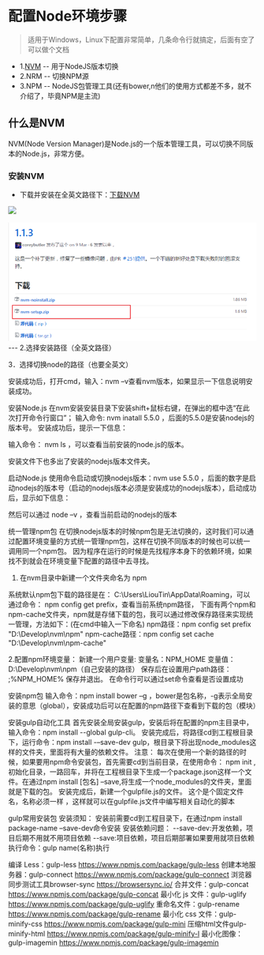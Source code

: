 # 配置Node环境步骤

> 适用于Windows，Linux下配置非常简单，几条命令行就搞定，后面有空了可以做个文档

- 1.<a href='#nvm'>NVM</a> -- 用于NodeJS版本切换
- 2.NRM -- 切换NPM源
- 3.NPM -- NodeJS包管理工具(还有bower,n他们的使用方式都差不多，就不介绍了，毕竟NPM是主流)

<i id='nvm'></i>
## 什么是NVM
NVM(Node Version Manager)是Node.js的一个版本管理工具，可以切换不同版本的Node.js，非常方便。

### 安装NVM
- 下载并安装在全英文路径下：[下载NVM](https://github.com/coreybutler/nvm-windows/releases)

![](https://github.com/cdting/document/blob/master/image/NodeJS/1.png)

<img src="./image/NodeJS/1.png"/>
---
2.选择安装路径（全英文路径）
 
3．选择切换node的路径（也要全英文）
  
安装成功后，打开cmd，输入：nvm –v查看nvm版本，如果显示一下信息说明安装成功。
 
安装Node.js
	在nvm安装安装目录下安装shift+鼠标右键，在弹出的框中选“在此次打开命令行窗口”；
输入命令: nvm inatall 5.5.0 ，后面的5.5.0是安装nodejs的版本号。
安装成功后，提示一下信息：
 
输入命令： nvm ls ，可以查看当前安装的node.js的版本。
 
安装文件下也多出了安装的nodejs版本文件夹。
 
启动Node.js
使用命令启动或切换nodejs版本：nvm use 5.5.0 ，后面的数字是启动nodejs的版本号（启动的nodejs版本必须是安装成功的nodejs版本），启动成功后，显示如下信息：
 
然后可以通过 node –v ，查看当前启动的nodejs的版本
 

统一管理npm包
在切换nodejs版本的时候npm包是无法切换的，这时我们可以通过配置环境变量的方式统一管理npm包，这样在切换不同版本的时候也可以统一调用同一个npm包。
因为程序在运行的时候是先找程序本身下的依赖环境，如果找不到就会在环境变量下配置的路径中去寻找。
1.	在nvm目录中新建一个文件夹命名为 npm
 
系统默认npm包下载的路径是在：
C:\Users\LiouTin\AppData\Roaming，可以通过命令：
npm config get prefix，查看当前系统npm路径，
下面有两个npm和npm-cache文件夹，npm就是存储下载的包，我可以通过修改保存路径来实现统一管理，方法如下：(在cmd中输入一下命名)
npm路径：npm config set prefix "D:\Develop\nvm\npm" 
npm-cache路径：npm config set cache "D:\Develop\nvm\npm-cache"

2.配置npm环境变量：
	新建一个用户变量:
	变量名：NPM_HOME
	变量值：D:\Develop\nvm\npm（自己安装的路径）
保存后在设置用户path路径：
;%NPM_HOME%
保存并退出。
	在命令行可以通过set命令查看是否设置成功
 
安装npm包
	输入命令：npm install bower –g ，bower是包名称，-g表示全局安装的意思（global），安装成功后可以在配置的npm路径下查看到下载的包（模块）
	 

安装gulp自动化工具
首先安装全局安装gulp，安装后将在配置的npm主目录中，输入命令：npm install --global gulp-cli。
安装完成后，将路径cd到工程根目录下，运行命令：npm install -–save-dev gulp，根目录下将出现node_modules这样的文件夹，里面将有大量的依赖文件。
注意：
每次在使用一个新的路径的时候，如果要用npm命令安装包，首先需要cd到当前目录，在使用命令： npm init ,初始化目录，一路回车，并将在工程根目录下生成一个package.json这样一个文件。在通过npm install [包名] –save,将生成一个node_modules的文件夹，里面就是下载的包。
安装完成后，新建一个gulpfile.js的文件。
这个是个固定文件名，名称必须一样 ，这样就可以在gulpfile.js文件中编写相关自动化的脚本

gulp常用安装包
安装须知：
	安装前需要cd到工程目录下，在通过npm install package-name –save-dev命令安装
	安装依赖问题：
		--save-dev:开发依赖，项目后期不用就不用项目依赖
		--save:项目依赖，项目后期部署如果要用就项目依赖
执行命令：gulp name(名称)执行

编译 Less：gulp-less
https://www.npmjs.com/package/gulp-less
创建本地服务器：gulp-connect
https://www.npmjs.com/package/gulp-connect
浏览器同步测试工具browser-sync
https://browsersync.io/
合并文件：gulp-concat
https://www.npmjs.com/package/gulp-concat
最小化 js 文件：gulp-uglify
https://www.npmjs.com/package/gulp-uglify
重命名文件：gulp-rename
https://www.npmjs.com/package/gulp-rename
最小化 css 文件：gulp-minify-css
https://www.npmjs.com/package/gulp-mini
压缩html文件gulp-minify-html
https://www.npmjs.com/package/gulp-minify-l
最小化图像：gulp-imagemin
https://www.npmjs.com/package/gulp-imagemin

